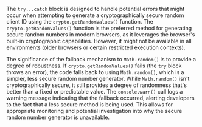 The `try...catch` block is designed to handle potential errors that might occur when attempting to generate a cryptographically secure random client ID using the `crypto.getRandomValues()` function. The `crypto.getRandomValues()` function is the preferred method for generating secure random numbers in modern browsers, as it leverages the browser's built-in cryptographic capabilities. However, it might not be available in all environments (older browsers or certain restricted execution contexts).

The significance of the fallback mechanism to `Math.random()` is to provide a degree of robustness. If `crypto.getRandomValues()` fails (the `try` block throws an error), the code falls back to using `Math.random()`, which is a simpler, less secure random number generator. While `Math.random()` isn't cryptographically secure, it still provides a degree of randomness that's better than a fixed or predictable value.  The `console.warn()` call logs a warning message indicating that the fallback occurred, alerting developers to the fact that a less secure method is being used. This allows for appropriate monitoring and potential investigation into why the secure random number generator is unavailable.